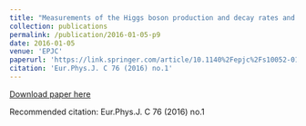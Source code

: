 ```yaml
---
title: "Measurements of the Higgs boson production and decay rates and couplings using pp collision data at sqrt(s) = 7 and 8 TeV in the ATLAS experiment"
collection: publications
permalink: /publication/2016-01-05-p9
date: 2016-01-05
venue: 'EPJC'
paperurl: 'https://link.springer.com/article/10.1140%2Fepjc%2Fs10052-015-3769-y'
citation: 'Eur.Phys.J. C 76 (2016) no.1'
---
```

[Download paper here](https://link.springer.com/article/10.1140%2Fepjc%2Fs10052-015-3769-y)

Recommended citation: Eur.Phys.J. C 76 (2016) no.1